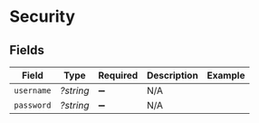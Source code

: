 # Security


## Fields

| Field              | Type               | Required           | Description        | Example            |
| ------------------ | ------------------ | ------------------ | ------------------ | ------------------ |
| `username`         | *?string*          | :heavy_minus_sign: | N/A                |                    |
| `password`         | *?string*          | :heavy_minus_sign: | N/A                |                    |